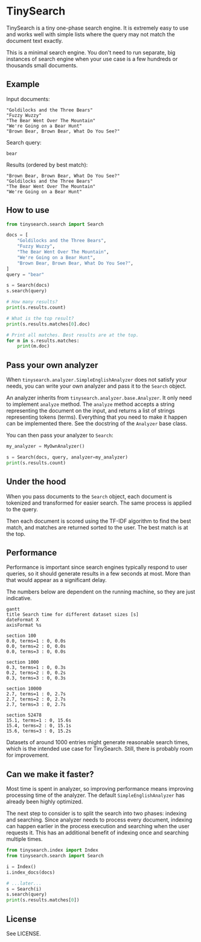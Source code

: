 # TinySearch

TinySearch is a tiny one-phase search engine. It is extremely easy to
use and works well with simple lists where the query may not match the
document text exactly.

This is a minimal search engine. You don't need to run separate, big
instances of search engine when your use case is a few hundreds or
thousands small documents.

## Example

Input documents:

```
"Goldilocks and the Three Bears"
"Fuzzy Wuzzy"
"The Bear Went Over The Mountain"
"We're Going on a Bear Hunt"
"Brown Bear, Brown Bear, What Do You See?"
```

Search query:

```
bear
```

Results (ordered by best match):

```
"Brown Bear, Brown Bear, What Do You See?"
"Goldilocks and the Three Bears"
"The Bear Went Over The Mountain"
"We're Going on a Bear Hunt"
```

## How to use

```python
from tinysearch.search import Search

docs = [
    "Goldilocks and the Three Bears",
    "Fuzzy Wuzzy",
    "The Bear Went Over The Mountain",
    "We're Going on a Bear Hunt",
    "Brown Bear, Brown Bear, What Do You See?",
]
query = "bear"

s = Search(docs)
s.search(query)

# How many results?
print(s.results.count)

# What is the top result?
print(s.results.matches[0].doc)

# Print all matches. Best results are at the top.
for m in s.results.matches:
    print(m.doc)
```

## Pass your own analyzer

When `tinysearch.analyzer.SimpleEnglishAnalyzer` does not satisfy your
needs, you can write your own analyzer and pass it to the `Search`
object.

An analyzer inherits from `tinysearch.analyzer.base.Analyzer`. It only
need to implement `analyze` method. The `analyze` method accepts a string
representing the document on the input, and returns a list of strings
representing tokens (terms). Everything that you need to make it happen
can be implemented there. See the docstring of the `Analyzer` base class.

You can then pass your analyzer to `Search`:

```python
my_analyzer = MyOwnAnalyzer()

s = Search(docs, query, analyzer=my_analyzer)
print(s.results.count)
```

## Under the hood

When you pass documents to the `Search` object, each document is
tokenized and transformed for easier search. The same process is
applied to the query.

Then each document is scored using the TF-IDF algorithm to find the
best match, and matches are returned sorted to the user. The best match
is at the top.

## Performance

Performance is important since search engines typically respond to
user queries, so it should generate results in a few seconds at most.
More than that would appear as a significant delay.

The numbers below are dependent on the running machine, so they are
just indicative.

```mermaid
gantt
title Search time for different dataset sizes [s]
dateFormat X
axisFormat %s

section 100
0.0, terms=1 : 0, 0.0s
0.0, terms=2 : 0, 0.0s
0.0, terms=3 : 0, 0.0s

section 1000
0.3, terms=1 : 0, 0.3s
0.2, terms=2 : 0, 0.2s
0.3, terms=3 : 0, 0.3s

section 10000
2.7, terms=1 : 0, 2.7s
2.7, terms=2 : 0, 2.7s
2.7, terms=3 : 0, 2.7s

section 52478
15.1, terms=1 : 0, 15.6s
15.4, terms=2 : 0, 15.1s
15.6, terms=3 : 0, 15.2s
```

Datasets of around 1000 entries might generate reasonable search times,
which is the intended use case for TinySearch. Still, there is probably
room for improvement.

## Can we make it faster?

Most time is spent in analyzer, so improving performance means
improving processing time of the analyzer. The default
`SimpleEnglishAnalyzer` has already been highly optimized.

The next step to consider is to split the search into two phases:
indexing and searching. Since analyzer needs to process every document,
indexing can happen earlier in the process execution and searching when
the user requests it. This has an additional benefit of indexing once
and searching multiple times.

```python
from tinysearch.index import Index
from tinysearch.search import Search

i = Index()
i.index_docs(docs)

# ...later...
s = Search(i)
s.search(query)
print(s.results.matches[0])
```

## License

See LICENSE.
